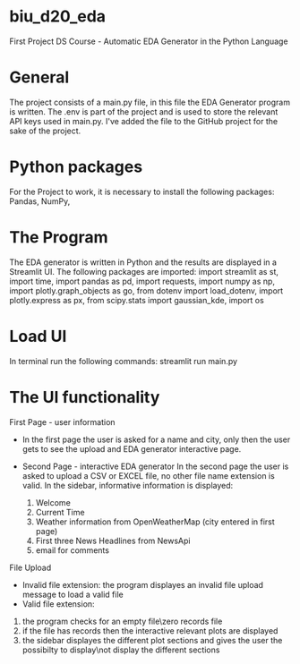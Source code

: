 # biu_d20_eda
First Project DS Course - Automatic EDA Generator in the Python Language

# General
The project consists of a main.py file, in this file the EDA Generator program is written.
The .env is part of the project and is used to store the relevant API keys used in main.py.
I've added the file to the GitHub project for the sake of the project. 

# Python packages
For the Project to work, it is necessary to install the following packages:
 Pandas, NumPy, 

# The Program
The EDA generator is written in Python and the results are displayed in a Streamlit UI.
The following packages are imported:
 import streamlit as st, import time, import pandas as pd, import requests, import numpy as np, 
 import plotly.graph_objects as go, from dotenv import load_dotenv, import plotly.express as px, 
 from scipy.stats import gaussian_kde, import os

# Load UI
In terminal run the following commands: streamlit run main.py

# The UI functionality
First Page - user information
 - In the first page the user is asked for a name and city, only then the user gets to see the upload
   and EDA generator interactive page.

- Second Page - interactive EDA generator
  In the second page the user is asked to upload a CSV or EXCEL file, no other file name extension is
  valid.
  In the sidebar, informative information is displayed:

  1. Welcome <User>
  2. Current Time
  3. Weather information from OpenWeatherMap (city entered in first page)
  4. First three News Headlines from NewsApi
  5. email for comments

File Upload
 - Invalid file extension:
   the program displayes an invalid file upload message to load a valid file
 - Valid file extension: 
  1. the program checks for an empty file\zero records file
  2. if the file has records then the interactive relevant plots are displayed
  3. the sidebar displayes the different plot sections and gives the user the possibilty to display\not display
     the different sections

  
